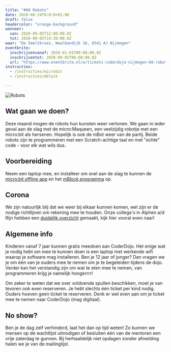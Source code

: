 ```yaml
---
title: "#68 Robots"
date: 2020-08-24T0:0:0+01:00
draft: false
headercolor: "orange-background"
wanneer: 
  van: 2020-09-05T12:00:00.0Z
  tot: 2020-09-05T14:30:00.0Z
waar: "De Smeltkroes, Waalbandijk 16, 6541 AJ Nijmegen"
eventbrite:
  inschrijvenvanaf: 2020-01-01T00:00:00.0Z
  inschrijventot: 2020-09-05T00:00:00.0Z
  url: "https://www.eventbrite.nl/e/tickets-coderdojo-nijmegen-68-robots-118057602467"
instructies:
  - /instructies/microbit
  - /instructies/mblock

---
```

![Robots](https://img.evbuc.com/https%3A%2F%2Fcdn.evbuc.com%2Fimages%2F109404475%2F187233351803%2F1%2Foriginal.20200824-202316?w=1080&auto=format%2Ccompress&q=75&sharp=10&rect=0%2C0%2C2160%2C1080&s=4924dfd07b2c9f175a6c2803892a4e69)
## Wat gaan we doen?
Deze maand mogen de robots hun kunsten weer vertonen. We gaan in ieder geval aan de slag met de micro:Maqueen, een veelzijdig robotje met een micro:bit als hersenen. Hopelijk is ook de mBot weer van de partij. Beide robots zijn te programmeren met een Scratch-achtige taal en met "echte" code - voor elk wat wils dus. 

 <!--more-->

## Voorbereiding
Neem een laptop mee, en installeer om snel aan de slag te kunnen de [micro:bit offline app](https://makecode.microbit.org/offline-app) en het [mBlock programma](https://mblock.makeblock.com/en-us/download/) op.

## Corona
We zijn natuurlijk blij dat we weer bij elkaar kunnen komen, wel zijn er de nodige richtlijnen om rekening mee te houden. 
Onze collega's in Alphen a/d Rijn hebben een [duidelijk overzicht](https://coderdojo-alphenaandenrijn.nl/corona/) gemaakt, kijk hier vooral even naar!

## Algemene info

Kinderen vanaf 7 jaar kunnen gratis meedoen aan CoderDojo. Het enige wat je nodig hebt om mee te kunnen doen is een
laptop met
werkende wifi waarop je software mag installeren. Ben je 12 jaar of jonger? Dan vragen we je om één van je ouders
mee te nemen
om je te begeleiden tijdens de dojo. Verder kan het verstandig zijn om wat te eten mee te nemen,
van programmeren krijg je namelijk hongerrrr!

Om zeker te weten dat we over voldoende spullen beschikken, moet je van tevoren ook even reserveren. Je hebt slechts
één ticket per kind nodig. Ouders hoeven geen ticket te reserveren.
Denk er wel even aan om je ticket mee te nemen naar CoderDojo (mag digitaal).

## No show?

Ben je de dag zelf verhinderd, laat het dan op tijd weten! Zo kunnen we mensen op de wachtlijst uitnodigen of
besluiten één van de mentoren een vrije zaterdag te gunnen.
Bij herhaaldelijk niet opdagen zonder afmelding halen we je van de mailinglijst.
